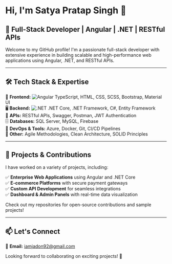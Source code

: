 # Hi, I'm Satya Pratap Singh 👋


## 🚀 Full-Stack Developer | Angular | .NET | RESTful APIs

Welcome to my GitHub profile! I'm a passionate full-stack developer with extensive experience in building scalable and high-performance web applications using Angular, .NET, and RESTful APIs. 

---

## 🛠️ Tech Stack & Expertise

🎨 **Frontend:** ![Angular](https://img.shields.io/badge/Angular-DD0031?style=flat&logo=angular&logoColor=white) TypeScript, HTML, CSS, SCSS, Bootstrap, Material UI  
🖥️ **Backend:** ![.NET](https://img.shields.io/badge/.NET-512BD4?style=flat&logo=dotnet&logoColor=white) .NET Core, .NET Framework, C#, Entity Framework  
🔗 **APIs:** RESTful APIs, Swagger, Postman, JWT Authentication  
🗄️ **Databases:** SQL Server, MySQL, Firebase  
🚀 **DevOps & Tools:** Azure, Docker, Git, CI/CD Pipelines  
📌 **Other:** Agile Methodologies, Clean Architecture, SOLID Principles  

---

## 📌 Projects & Contributions

I have worked on a variety of projects, including:

✅ **Enterprise Web Applications** using Angular and .NET Core  
✅ **E-commerce Platforms** with secure payment gateways  
✅ **Custom API Development** for seamless integrations  
✅ **Dashboard & Admin Panels** with real-time data visualization  

Check out my repositories for open-source contributions and sample projects!

---

## 📫 Let's Connect

📩 **Email:** [iamjadon92@gmail.com](mailto:iamjadon92@gmail.com)  

Looking forward to collaborating on exciting projects! 🚀


